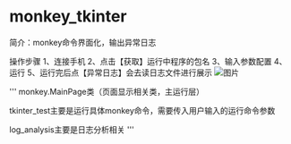 # monkey_tkinter
简介：monkey命令界面化，输出异常日志

操作步骤
1、连接手机
2、点击【获取】运行中程序的包名
3、输入参数配置
4、运行
5、运行完后点【异常日志】会去读日志文件进行展示
![图片](https://user-images.githubusercontent.com/74752752/124572266-19324280-de7b-11eb-8da1-bbd40ad1ac93.png)

'''
monkey.MainPage类（页面显示相关类，主运行层）

tkinter_test主要是运行具体monkey命令，需要传入用户输入的运行命令参数

log_analysis主要是日志分析相关
'''
